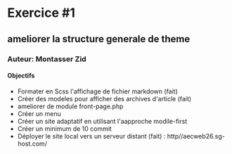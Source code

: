 # Exercice #1
## ameliorer la structure generale de theme
### Auteur: Montasser Zid
#### Objectifs
- Formater en Scss l'affichage de fichier markdown (fait)
- Créer des modeles pour afficher des archives d'article (fait)
- ameliorer de module front-page.php
- Créer un menu
- Créer un site adaptatif en utilisant l'aapproche modile-first
- Créer un minimum de 10 commit
- Déployer le site local vers un serveur distant  (fait) : http//aecweb26.sg-host.com/